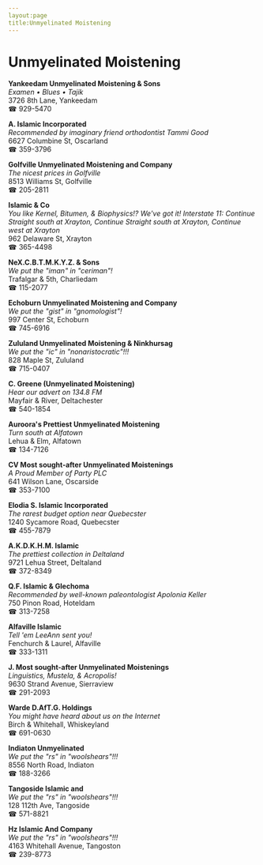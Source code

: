 ```yaml
---
layout:page
title:Unmyelinated Moistening
---
```

# Unmyelinated Moistening

**Yankeedam Unmyelinated Moistening & Sons**  
_Examen • Blues • Tajik_  
3726 8th Lane, Yankeedam  
☎ 929-5470



**A. Islamic Incorporated**  
_Recommended by imaginary friend orthodontist Tammi Good_  
6627 Columbine St, Oscarland  
☎ 359-3796



**Golfville Unmyelinated Moistening and Company**  
_The nicest prices in Golfville_  
8513 Williams St, Golfville  
☎ 205-2811



**Islamic & Co**  
_You like Kernel, Bitumen, & Biophysics!? We've got it! 
Interstate 11: Continue Straight south at Xrayton, Continue Straight south at Xrayton, Continue west at Xrayton_  
962 Delaware St, Xrayton  
☎ 365-4498



**NeX.C.B.T.M.K.Y.Z. & Sons**  
_We put the "iman" in "ceriman"!_  
Trafalgar & 5th, Charliedam  
☎ 115-2077



**Echoburn Unmyelinated Moistening and Company**  
_We put the "gist" in "gnomologist"!_  
997 Center St, Echoburn  
☎ 745-6916



**Zululand Unmyelinated Moistening & Ninkhursag**  
_We put the "ic" in "nonaristocratic"!!!_  
828 Maple St, Zululand  
☎ 715-0407



**C. Greene (Unmyelinated Moistening)**  
_Hear our advert on 134.8 FM_  
Mayfair & River, Deltachester  
☎ 540-1854



**Auroora's Prettiest Unmyelinated Moistening**  
_Turn south at Alfatown_  
Lehua & Elm, Alfatown  
☎ 134-7126



**CV Most sought-after Unmyelinated Moistenings**  
_A Proud Member of Party PLC_  
641 Wilson Lane, Oscarside  
☎ 353-7100



**Elodia S. Islamic Incorporated**  
_The rarest budget option near Quebecster_  
1240 Sycamore Road, Quebecster  
☎ 455-7879



**A.K.D.K.H.M. Islamic**  
_The prettiest collection in Deltaland_  
9721 Lehua Street, Deltaland  
☎ 372-8349



**Q.F. Islamic & Glechoma**  
_Recommended by well-known paleontologist Apolonia Keller_  
750 Pinon Road, Hoteldam  
☎ 313-7258



**Alfaville Islamic**  
_Tell 'em LeeAnn sent you!_  
Fenchurch & Laurel, Alfaville  
☎ 333-1311



**J. Most sought-after Unmyelinated Moistenings**  
_Linguistics, Mustela, & Acropolis!_  
9630 Strand Avenue, Sierraview  
☎ 291-2093



**Warde D.AfT.G. Holdings**  
_You might have heard about us on the Internet_  
Birch & Whitehall, Whiskeyland  
☎ 691-0630



**Indiaton Unmyelinated**  
_We put the "rs" in "woolshears"!!!_  
8556 North Road, Indiaton  
☎ 188-3266



**Tangoside Islamic and**  
_We put the "rs" in "woolshears"!!!_  
128 112th Ave, Tangoside  
☎ 571-8821



**Hz Islamic And Company**  
_We put the "rs" in "woolshears"!!!_  
4163 Whitehall Avenue, Tangoston  
☎ 239-8773



